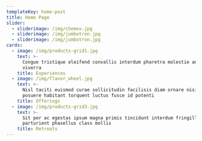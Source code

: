 ```yaml
---
templateKey: home-post
title: Home Page
slider:
  - sliderimage: /img/chemex.jpg
  - sliderimage: /img/jumbotron.jpg
  - sliderimage: /img/jumbotron.jpg
cards:
  - image: /img/products-grid1.jpg
    text: >-
      Congue tristique eleifend convallis interdum pharetra molestie ante quis
      viverra
    title: Experiences
  - image: /img/flavor_wheel.jpg
    text: >-
      Nisl taciti euismod curae sollicitudin facilisis diam ornare nisi est
      posuere habitant torquent luctus fusce id potenti
    title: Offerings
  - image: /img/products-grid3.jpg
    text: >-
      Sit per ac egestas ipsum magna primis tincidunt interdum fringilla
      parturient phasellus class mollis
    title: Retreats
---
```


